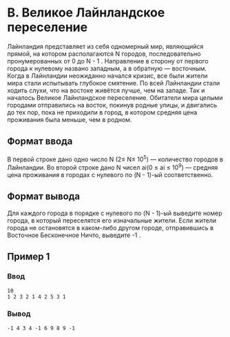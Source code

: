 # B. Великое Лайнландское переселение

Лайнландия представляет из себя одномерный мир, являющийся прямой, на котором располагаются N городов, последовательно
пронумерованных от 0 до N - 1 . Направление в сторону от первого города к нулевому названо западным, а в обратную —
восточным.
Когда в Лайнландии неожиданно начался кризис, все были жители мира стали испытывать глубокое смятение. По всей
Лайнландии стали ходить слухи, что на востоке живётся лучше, чем на западе.
Так и началось Великое Лайнландское переселение. Обитатели мира целыми городами отправились на восток, покинув родные
улицы, и двигались до тех пор, пока не приходили в город, в котором средняя цена проживания была меньше, чем в родном.

## Формат ввода

В первой строке дано одно число N (2≤ N≤ 10<sup>5</sup>) — количество городов в Лайнландии. Во второй строке дано N чисел
ai(0 ≤ ai ≤ 10<sup>9</sup>) — средняя цена проживания в городах с нулевого по (N - 1)-ый соответственно.

## Формат вывода

Для каждого города в порядке с нулевого по (N - 1)-ый выведите номер города, в который переселятся его изначальные
жители. Если жители города не остановятся в каком-либо другом городе, отправившись в Восточное Бесконечное Ничто,
выведите -1 .

## Пример 1

### Ввод

    10
    1 2 3 2 1 4 2 5 3 1

### Вывод

    -1 4 3 4 -1 6 9 8 9 -1


